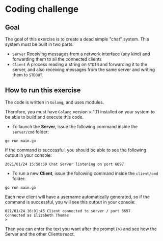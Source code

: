# Coding challenge

## Goal

The goal of this exercise is to create a dead simple "chat" system. This system must be built in two parts:

* `Server` Receiving messages from a network interface (any kind) and forwarding them to all the connected clients
* `Client` A process reading a string on `STDIN` and forwarding it to the server, and also receiving messages from the same server and writing them to `STDOUT`.

## How to run this exercise

The code is written in `Golang`, and uses modules.

Therefore, you must have `Golang` version > 1.11 installed on your system to be able to build and execute this code.

* To launch the **Server**, issue the following command inside the `server/cmd` folder:
```
go run main.go
```

If the command is successful, you should be able to see the following output in your console:
```
2021/01/24 15:58:59 Chat Server listening on port 6697
```

* To run a new **Client**, issue the following command inside the `client/cmd` folder:
```
go run main.go
```

Each new client will have a username automatically generated, so if the command is successful, you will see this output in your console:
```
021/01/24 16:01:45 Client connected to server / port 6697
Connected as Elizabeth Thomas
>
```

Then you can enter the text you want after the prompt (>) and see how the Server and the other Clients react.



